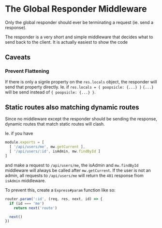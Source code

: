 # The Global Responder Middleware

Only the global responder should ever be terminating a request (ie. send a response).

The responder is a very short and simple middleware that decides what to send
back to the client. It is actually easiest to show the code


## Caveats

### Prevent Flattening

If there is only a signle property on the `res.locals` object,
the responder will send that property directly. Ie. if `res.locals = { poopsicle: {...} }`
`{...}` will be send instead of `{ poopsicle: {...} }`.

## Static routes also matching dynamic routes

Since no middleware except the responder should be sending the response,
dynamic routes that match static routes will clash.

Ie. if you have 

```js
module.exports = [
  [ '/api/users/me', mw.getCurrent ],
  [ '/api/users/:id', isAdmin, mw.findById ]
]
```

and make a request to `/api/users/me`, the isAdmin
and `mw.findById` middleware will always be called after `mw.getCurrent`.
If the user is not an admin, all requests to `/api/users/me` will return
the `401` response from `isAdmin` middleware.

To prevent this, create a `Express#param` function like so:

```js
router.param(':id', (req, res, next, id) => {
  if (id === 'me')
    return next('route')

  next()
})
```
